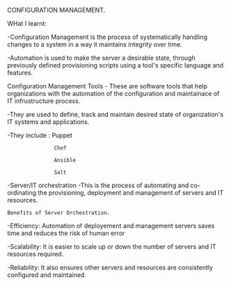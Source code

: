 
CONFIGURATION MANAGEMENT.

WHat I learnt:

-Configuration Management is the process of systematically handling changes to a system in a way it maintains integrity over time.

-Automation is used to make the server a desirable state, through previously defined provisioning scripts using a tool's specific language and features.



 Configuration Management Tools - These are software tools that help organizations with the automation of the configuration and maintainace of IT infrustructure process.
 
   -They are used to define, track and maintain desired state of organization's IT systems and applications.
   
   -They include :  Puppet
   
                   Chef
                   
                   Ansible
                   
                   Salt



-Server/IT orchestration -This is the process of automating and co-ordinating the provisioning, deployment and management of servers and IT resources.
    
    Benefits of Server Orchestration.
   -Efficiency: Automation of deployement and management servers saves time and reduces the risk of human error
   
   -Scalability: It is easier to scale up or down the number of servers and IT resources required.
   
   -Reliability: It also ensures other servers and resources are consistently configured and maintained.
   
  
